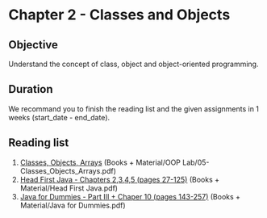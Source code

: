 # Chapter 2 - Classes and Objects

## Objective
Understand the concept of class, object and object-oriented programming.

## Duration
We recommand you to finish the reading list and the given assignments in 1 weeks (start_date - end_date).

## Reading list
1. [Classes, Objects, Arrays](https://github.com/JavaSummer/JavaMainRepo/blob/master/Books%20%2B%20Material/OOP%20Lab/05-Classes_Objects_Arrays.pdf) (Books + Material/OOP Lab/05-Classes_Objects_Arrays.pdf)
2. [Head First Java - Chapters 2,3,4,5  (pages 27-125)](https://github.com/JavaSummer/JavaMainRepo/blob/master/Books%20%2B%20Material/Head%20First%20Java.pdf) (Books + Material/Head First Java.pdf)
3. [Java for Dummies - Part III + Chaper 10 (pages 143-257)](https://github.com/JavaSummer/JavaMainRepo/blob/master/Books%20%2B%20Material/Java%20for%20Dummies.pdf) (Books + Material/Java for Dummies.pdf)
